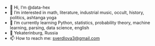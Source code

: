 - 👋 Hi, I’m @data-hex
- 👀 I’m interested in math, literature, industrial music, occult, history, politics, ashtanga yoga
- 🌱 I’m currently learning Python, statistics, probability theory, machine learning, parsing, data science, english
- 💞️ Yekaterinburg, Russia
- 📫 How to reach me: sverdlova3@gmail.com

<!---
data-hex/data-hex is a ✨ special ✨ repository because its `README.md` (this file) appears on your GitHub profile.
You can click the Preview link to take a look at your changes.
--->
